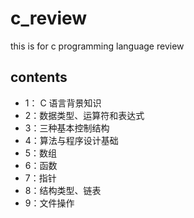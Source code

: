 # c_review
this is for c programming language review
## contents
- 1： C 语言背景知识
- 2：数据类型、运算符和表达式
- 3：三种基本控制结构
- 4：算法与程序设计基础
- 5：数组
- 6：函数
- 7：指针
- 8：结构类型、链表
- 9：文件操作

